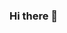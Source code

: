 ### Hi there 👋

<!--
**LancerAbir/LancerAbir** is a ✨ _special_ ✨ repository because its `README.md` (this file) appears on your GitHub profile.

Here are some ideas to get you started:

- 🔭 I’m currently working on ... MERN Developer
- 🌱 I’m currently learning ... React Native
- 👯 I’m looking to collaborate on ... React JS
- 🤔 I’m looking for help with ... Anything
- 💬 My Web Site ... <a href="http://lancerabir.com/" />
- 📫 How to reach me: ...
- 😄 Pronouns: ... Hello World
- ⚡ Fun fact: ...
- ˚˚ Resume Link <a href="https://drive.google.com/file/d/1hVUzmS5x8kcdduQs-GhCz_dwDfn6ZUyz/view?usp=sharing" />  
-->
